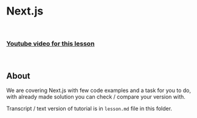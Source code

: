 
# Next.js

<br/>

### [Youtube video for this lesson](https://www.youtube.com)

<br/>

## About

We are covering Next.js with few code examples and a task for you to do, with already made solution you can check / compare your version with.

Transcript / text version of tutorial is in `lesson.md` file in this folder.
